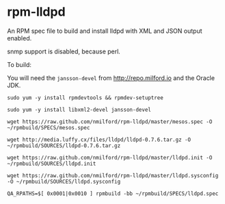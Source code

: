 rpm-lldpd
=========

An RPM spec file to build and install lldpd with XML and JSON output enabled.

snmp support is disabled, because perl.

To build:

You will need the `jansson-devel` from http://repo.milford.io and the Oracle JDK.

`sudo yum -y install rpmdevtools && rpmdev-setuptree`

`sudo yum -y install libxml2-devel jansson-devel`

`wget https://raw.github.com/nmilford/rpm-lldpd/master/mesos.spec -O ~/rpmbuild/SPECS/mesos.spec`

`wget http://media.luffy.cx/files/lldpd/lldpd-0.7.6.tar.gz -O ~/rpmbuild/SOURCES/lldpd-0.7.6.tar.gz`

`wget https://raw.github.com/nmilford/rpm-lldpd/master/lldpd.init -O ~/rpmbuild/SOURCES/lldpd.init`

`wget https://raw.github.com/nmilford/rpm-lldpd/master/lldpd.sysconfig -O ~/rpmbuild/SOURCES/lldpd.sysconfig`

`QA_RPATHS=$[ 0x0001|0x0010 ] rpmbuild -bb ~/rpmbuild/SPECS/lldpd.spec`